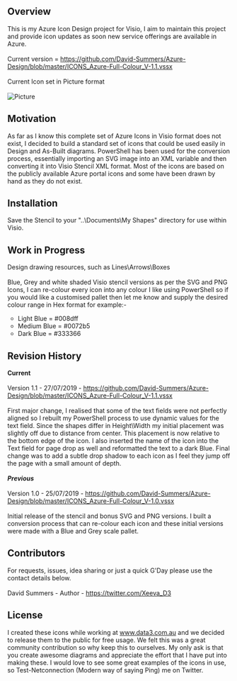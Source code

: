 ## Overview

This is my Azure Icon Design project for Visio, I aim to maintain this project and provide icon updates as soon new service offerings are available in Azure.
<br></br>
Current version = https://github.com/David-Summers/Azure-Design/blob/master/ICONS_Azure-Full-Colour_V-1.1.vssx
<br></br>
Current Icon set in Picture format
<br></br>
![Picture](https://github.com/David-Summers/Azure-Design/blob/master/ICONS_Azure-Full-Colour_V-1.1.PNG)

## Motivation

As far as I know this complete set of Azure Icons in Visio format does not exist, I decided to build a standard set of icons that could be used easily in Design and As-Built diagrams. PowerShell has been used for the conversion process, essentially importing an SVG image into an XML variable and then converting it into Visio Stencil XML format. Most of the icons are based on the publicly available Azure portal icons and some have been drawn by hand as they do not exist.

## Installation

Save the Stencil to your "..\Documents\My Shapes" directory for use within Visio.

## Work in Progress

Design drawing resources, such as Lines\Arrows\Boxes
<br></br>
Blue, Grey and white shaded Visio stencil versions as per the SVG and PNG Icons, I can re-colour every icon into any colour I like using PowerShell so if you would like a customised pallet then let me know and supply the desired colour range in Hex format for example:-
<UL type="Circle">
  <li>
    Light Blue  = #008dff
  </li>
  <li>
    Medium Blue = #0072b5
  </li>
  <li>
    Dark Blue   = #333366
  </li>
  </ul>

## Revision History

<B>Current</B>
<br></br>
Version 1.1 - 27/07/2019 - https://github.com/David-Summers/Azure-Design/blob/master/ICONS_Azure-Full-Colour_V-1.1.vssx
<br></br>
First major change, I realised that some of the text fields were not perfectly aligned so I rebuilt my PowerShell process to use dynamic  values for the text field. Since the shapes differ in Height\Width my initial placement was slightly off due to distance from center. This placement is now relative to the bottom edge of the icon. I also inserted the name of the icon into the Text field for page drop as well and reformatted the text to a dark Blue. Final change was to add a subtle drop shadow to each icon as I feel they jump off the page with a small amount of depth. 
<br></br>
<B><I>Previous</I></B>
<br></br>
Version 1.0 - 25/07/2019 - https://github.com/David-Summers/Azure-Design/blob/master/ICONS_Azure-Full-Colour_V-1.0.vssx
<br></br>
Initial release of the stencil and bonus SVG and PNG versions. I built a conversion process that can re-colour each icon and these initial versions were made with a Blue and Grey scale pallet. 


## Contributors

For requests, issues, idea sharing or just a quick G'Day please use the contact details below.
<br></br>
David Summers - Author - https://twitter.com/Xeeva_D3  

## License

I created these icons while working at www.data3.com.au and we decided to release them to the public for free usage. We felt this was a great community contribution so why keep this to ourselves. My only ask is that you create awesome diagrams and appreciate the effort that I have put into making these. I would love to see some great examples of the icons in use, so Test-Netconnection (Modern way of saying Ping) me on Twitter.
